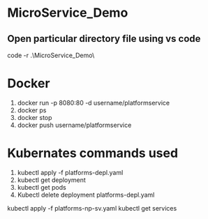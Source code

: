 # MicroService_Demo

## Open particular directory file using vs code

code -r .\MicroService_Demo\

# Docker

1. docker run -p 8080:80 -d username/platformservice
2. docker ps
3. docker stop <containerid>
4. docker push username/platformservice

# Kubernates commands used

1. kubectl apply -f platforms-depl.yaml
2. kubectl get deployment
3. kubectl get pods
4. Kubectl delete deployment platforms-depl.yaml

<!-- node port to access the kubernates  container-->

kubectl apply -f platforms-np-sv.yaml
kubectl get services
